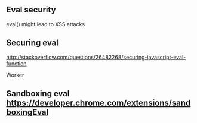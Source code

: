 ## Eval security
eval() might lead to XSS attacks

## Securing eval
http://stackoverflow.com/questions/26482268/securing-javascript-eval-function

Worker

## Sandboxing eval https://developer.chrome.com/extensions/sandboxingEval
